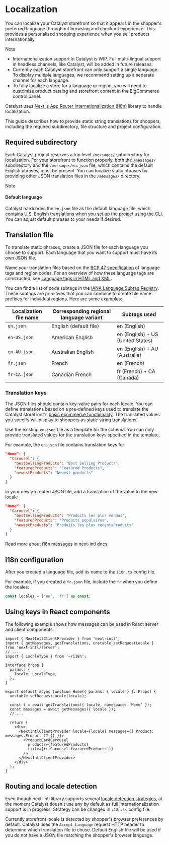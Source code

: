 # Localization 

You can localize your Catalyst storefront so that it appears in the shopper's preferred language throughout browsing and checkout experience.
This provides a personalized shopping experience when you sell products internationally. 

> [!Note]
> - Internationalization support in Catalyst is WIP. Full multi-lingual support in headless channels, like Catalyst, will be added in future releases.
> - Currently each Catalyst storefront can only support a single language. To display multiple languages, we recommend setting up a separate channel for each language.
> - To fully localize a store for a language or region, you will need to customize product catalog and storefront content in the BigCommerce control panel.

Catalyst uses [Next.js App Router Internationalization (i18n)](https://next-intl-docs.vercel.app/docs/getting-started/app-router) library to handle localization.

This guide describes how to provide static string translations for shoppers, including the required subdirectory, file structure and project configuration. 

## Required subdirectory

Each Catalyst project reserves a top level `/messages/` subdirectory for localization.
For your storefront to function properly, both the `/messages/` subdirectory and the `/messages/en.json` file, which contains the default English phrases, must be present.
You can localize static phrases by providing other JSON translation files in the `/messages/` directory. 

> [!Note]
> #### Default language
> Catalyst hardcodes the `en.json` file as the default language file, which contains U.S. English translations when you set up the project [using the CLI](https://www.catalyst.dev/docs/cli). You can adjust default phrases to your needs if desired.

## Translation file

To translate static phrases, create a JSON file for each language you choose to support. Each language that you want to support must have its own JSON file.

Name your translation files based on the [BCP 47 specification](https://tools.ietf.org/html/bcp47) of language tags and region codes. For an overview of how these language tags are constructed, see [Language tags in HTML and XML](http://www.w3.org/International/articles/language-tags/).

You can find a list of code subtags in the [IANA Language Subtag Registry](http://www.iana.org/assignments/language-subtag-registry). These subtags are primitives that you can combine to create file name prefixes for individual regions. Here are some examples:

| Localization file name | Corresponding regional language variant | Subtags used |
| ----------- | ----------- | ----------- |
| `en.json` | English (default file)| en (English) |
| `en-US.json` | American English | en (English) + US (United States) |
| `en-AU.json` | Australian English | en (English) + AU (Australia) |
| `fr.json` | French | en (French) |
| `fr-CA.json` | Canadian French | fr (French) + CA (Canada) |

### Translation keys

The JSON files should contain key-value pairs for each locale. You can define translations based on a pre-defined keys used to translate the Catalyst storefront's [basic ecommerce functionality](https://www.catalyst.dev/docs#ecommerce-functionality). The translated values you specify will display to shoppers as static string translations.

Use the existing `en.json` file as a template for the schema.
You can only provide translated values for the translation keys specified in the template. 

For example, the `en.json` file contains translation keys for 

```json
"Home": {
  "Carousel": {
    "bestSellingProducts": "Best Selling Products",
    "featuredProducts": "Featured Products",
    "newestProducts": "Newest products"
  }
}
``` 

In your newly-created JSON file, add a translation of the value to the new locale

```json
"Home": {
  "Carousel": {
    "bestSellingProducts": "Produits les plus vendus",
    "featuredProducts": "Produits populaires",
    "newestProducts": "Produits les plus recentsProduits"
  }
}
``` 

Read more about i18n messages in [next-intl docs](https://next-intl-docs.vercel.app/docs/usage/messages).

## i18n configuration

After you created a language file, add its name to the `i18n.ts` config file.

For example, if you created a `fr.json` file, include the `fr` when you define the locales:   

```ts
const locales = ['en', 'fr'] as const;
```

## Using keys in React components

The following example shows how messages can be used in React server and client components:

```tsx
import { NextIntlClientProvider } from 'next-intl';
import { getMessages, getTranslations, unstable_setRequestLocale } from 'next-intl/server';
// ...
import { LocaleType } from '~/i18n';

interface Props {
  params: {
    locale: LocaleType;
  };
}

export default async function Home({ params: { locale } }: Props) {
  unstable_setRequestLocale(locale);

  const t = await getTranslations({ locale, namespace: 'Home' });
  const messages = await getMessages({ locale });
  // ...

  return (
    <div>
      <NextIntlClientProvider locale={locale} messages={{ Product: messages.Product ?? {} }}>
        <ProductCardCarousel
          products={featuredProducts}
          title={t('Carousel.featuredProducts')}
        />
      </NextIntlClientProvider>
    </div>
  );
}
```

## Routing and locale detection

Even though next-intl library supports several [locale detection strategies](https://next-intl-docs.vercel.app/docs/routing/middleware#strategies), at the moment Catalyst doesn't use any by default as full internationalization support is in progress. Strategy can be changed in `i18n.ts` config file.

Currently storefront locale is detected by shopper's browser preferences by default.
Catalyst uses the `Accept-Language` request HTTP header to determine which translation file to chose. 
Default English file will be used if you do not have a JSON file matching the shopper's browser language.
